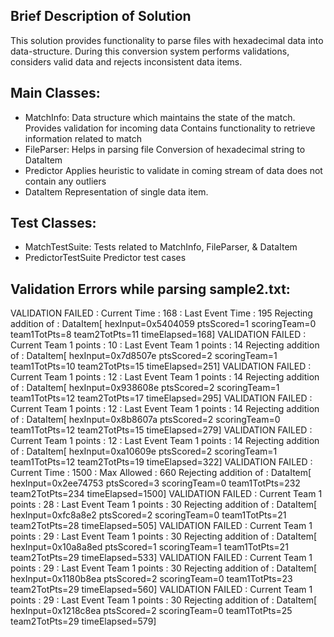 Brief Description of Solution
-----------------------------
This solution provides functionality to parse files with hexadecimal data into data-structure.
During this conversion system performs validations, considers valid data and rejects inconsistent
data items.

Main Classes:
-------------
- MatchInfo:
    Data structure which maintains the state of the match.
    Provides validation for incoming data
    Contains functionality to retrieve information related to match
- FileParser:
    Helps in parsing file
    Conversion of hexadecimal string to DataItem 
- Predictor
    Applies heuristic to validate in coming stream of data does not contain any outliers
- DataItem
    Representation of single data item.

Test Classes:
-------------
- MatchTestSuite:
    Tests related to MatchInfo, FileParser, & DataItem
- PredictorTestSuite
    Predictor test cases

Validation Errors while parsing sample2.txt:
--------------------------------------------
VALIDATION FAILED : Current Time : 168 : Last Event Time : 195
Rejecting addition of : DataItem[ hexInput=0x5404059  ptsScored=1 scoringTeam=0 team1TotPts=8 team2TotPts=11  timeElapsed=168]
VALIDATION FAILED : Current Team 1 points : 10 : Last Event Team 1 points : 14
Rejecting addition of : DataItem[ hexInput=0x7d8507e  ptsScored=2 scoringTeam=1 team1TotPts=10  team2TotPts=15  timeElapsed=251]
VALIDATION FAILED : Current Team 1 points : 12 : Last Event Team 1 points : 14
Rejecting addition of : DataItem[ hexInput=0x938608e  ptsScored=2 scoringTeam=1 team1TotPts=12  team2TotPts=17  timeElapsed=295]
VALIDATION FAILED : Current Team 1 points : 12 : Last Event Team 1 points : 14
Rejecting addition of : DataItem[ hexInput=0x8b8607a  ptsScored=2 scoringTeam=0 team1TotPts=12  team2TotPts=15  timeElapsed=279]
VALIDATION FAILED : Current Team 1 points : 12 : Last Event Team 1 points : 14
Rejecting addition of : DataItem[ hexInput=0xa10609e  ptsScored=2 scoringTeam=1 team1TotPts=12  team2TotPts=19  timeElapsed=322]
VALIDATION FAILED : Current Time : 1500 : Max Allowed : 660
Rejecting addition of : DataItem[ hexInput=0x2ee74753 ptsScored=3 scoringTeam=0 team1TotPts=232 team2TotPts=234 timeElapsed=1500]
VALIDATION FAILED : Current Team 1 points : 28 : Last Event Team 1 points : 30
Rejecting addition of : DataItem[ hexInput=0xfc8a8e2  ptsScored=2 scoringTeam=0 team1TotPts=21  team2TotPts=28  timeElapsed=505]
VALIDATION FAILED : Current Team 1 points : 29 : Last Event Team 1 points : 30
Rejecting addition of : DataItem[ hexInput=0x10a8a8ed ptsScored=1 scoringTeam=1 team1TotPts=21  team2TotPts=29  timeElapsed=533]
VALIDATION FAILED : Current Team 1 points : 29 : Last Event Team 1 points : 30
Rejecting addition of : DataItem[ hexInput=0x1180b8ea ptsScored=2 scoringTeam=0 team1TotPts=23  team2TotPts=29  timeElapsed=560]
VALIDATION FAILED : Current Team 1 points : 29 : Last Event Team 1 points : 30
Rejecting addition of : DataItem[ hexInput=0x1218c8ea ptsScored=2 scoringTeam=0 team1TotPts=25  team2TotPts=29  timeElapsed=579]
